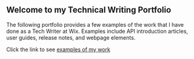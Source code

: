 ## Welcome to my Technical Writing Portfolio

The following portfolio provides a few examples of the work that I have done as a Tech Writer at Wix.
Examples include API introduction articles, user guides, release notes, and webpage elements.

Click the link to see [examples of my work](https://github.com/AngeliqueMarachev/tech_writing/wiki)

